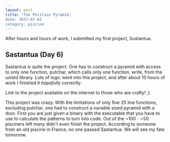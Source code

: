 ```yaml
---
layout: post
title: "The Perilous Pyramid:
date: 2017-07-02
category: piscine
---
```


After hours and hours of work, I submitted my first project, Sustantua.

## Sastantua (Day 6)
Sastantua is quite the project. One has to construct a pyramid with access to only one function, putchar, which calls only one function, write, from the unistd library. Lots of logic went into this project, and after about 10 hours of work I finished it _hopefully_ correctly.

Link to the project available on the internet to those who are crafty! ;)

This project was crazy. With the limitations of only five 25 line functions, excluding putchar, one had to construct a variable sized pyramid with a door. First you are just given a binary with the executable that you have to use to calculate the patterns to turn into code. Out of the ~100 - ~50 pisciners left many didn't even finish the project. According to someone from an old piscine in France, no one passed Sastantua. We will see my fate tomorrow.